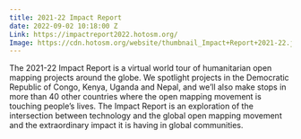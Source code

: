```yaml
---
title: 2021-22 Impact Report
date: 2022-09-02 10:18:00 Z
Link: https://impactreport2022.hotosm.org/
Image: https://cdn.hotosm.org/website/thumbnail_Impact+Report+2021-22.jpg
---
```


The 2021-22 Impact Report is a virtual world tour of humanitarian open mapping projects around the globe. We spotlight projects in the Democratic Republic of Congo, Kenya, Uganda and Nepal, and we’ll also make stops in more than 40 other countries where the open mapping movement is touching people’s lives. The Impact Report is an exploration of the intersection between technology and the global open mapping movement and the extraordinary impact it is having in global communities.
